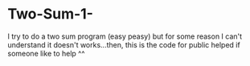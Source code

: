 # Two-Sum-1-
I try to do a two sum program (easy peasy) but for some reason I can't understand it doesn't works...then, this is the code for public helped if someone like to help ^^
